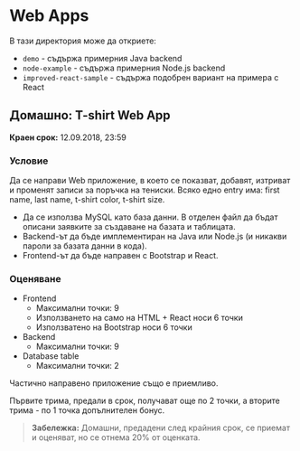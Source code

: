 # Web Apps

В тази директория може да откриете:
- `demo` - съдържа примерния Java backend
- `node-example` - съдържа примерния Node.js backend
- `improved-react-sample` - съдържа подобрен вариант на примера с React

## Домашно: T-shirt Web App

**Краен срок:** 12.09.2018, 23:59

### Условие

Да се направи Web приложение, в което се показват, добавят, изтриват и променят записи за поръчка на тениски.
Всяко едно entry има: first name, last name, t-shirt color, t-shirt size.

- Да се използва MySQL като база данни. В отделен файл да бъдат описани заявките за създаване на базата и таблицата.
- Backend-ът да бъде имплементиран на Java или Node.js (и никакви пароли за базата данни в кода).
- Frontend-ът да бъде направен с Bootstrap и React.

### Оценяване

- Frontend
  - Максимални точки: 9
  - Използването на само на HTML + React носи 6 точки
  - Използватено на Bootstrap носи 6 точки
- Backend
  - Максимални точки: 9
- Database table
  - Максимални точки: 2

Частично направено приложение също е приемливо.

Първите трима, предали в срок, получават още по 2 точки, а вторите трима - по 1 точка допълнителен бонус.

> **Забележка:** Домашни, предадени след крайния срок, се приемат и оценяват, но се отнема 20% от оценката.
